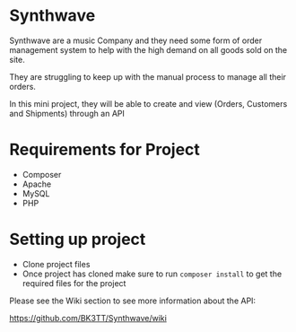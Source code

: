 # Synthwave

Synthwave are a music Company and they need some form of order management system to help with the high demand on all goods sold on the site.

They are struggling to keep up with the manual process to manage all their orders.

In this mini project, they will be able to create and view (Orders, Customers and Shipments) through an API

# Requirements for Project

- Composer 
- Apache
- MySQL
- PHP

# Setting up project

- Clone project files
- Once project has cloned make sure to run `composer install` to get the required files for the project

Please see the Wiki section to see more information about the API:

https://github.com/BK3TT/Synthwave/wiki
